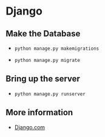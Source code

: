 # Django

## Make the Database
- `python manage.py makemigrations`

- `python manage.py migrate`

## Bring up the server
- `python manage.py runserver`

## More information
  - [Django.com](https://www.djangoproject.com/)
